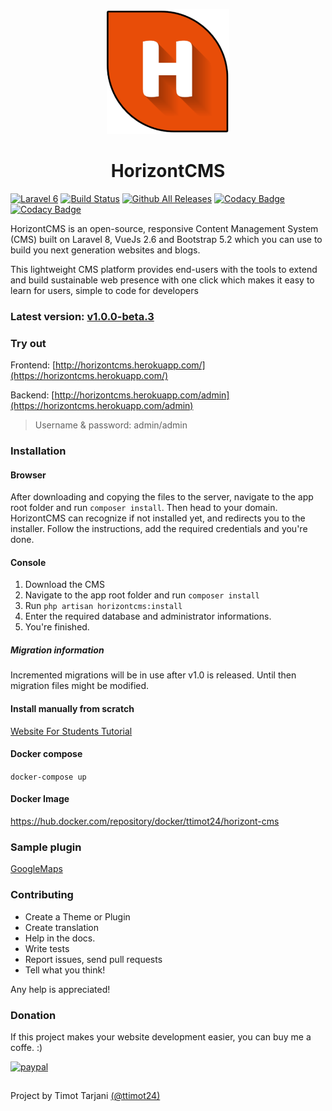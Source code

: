 <p align="center"><img src="https://github.com/ttimot24/HorizontCMS/blob/master/resources/logo.png" height="200"></p>

<h1 align="center">HorizontCMS</h1>

[![Laravel 6](https://img.shields.io/badge/Laravel-8-orange.svg)](http://laravel.com)
[![Build Status](https://travis-ci.com/ttimot24/HorizontCMS.svg?branch=master)](https://travis-ci.com/ttimot24/HorizontCMS)
[![Github All Releases](https://img.shields.io/github/downloads/ttimot24/horizontcms/total.svg)]()
[![Codacy Badge](https://api.codacy.com/project/badge/Grade/d645b6be9b6a42a8b6189cc32ea8f546)](https://www.codacy.com/app/ttimot24/HorizontCMS?utm_source=github.com&amp;utm_medium=referral&amp;utm_content=ttimot24/HorizontCMS&amp;utm_campaign=Badge_Grade)
[![Codacy Badge](https://api.codacy.com/project/badge/Coverage/d645b6be9b6a42a8b6189cc32ea8f546)](https://www.codacy.com/app/ttimot24/HorizontCMS?utm_source=github.com&utm_medium=referral&utm_content=ttimot24/HorizontCMS&utm_campaign=Badge_Coverage)

HorizontCMS is an open-source, responsive Content Management System (CMS) built on Laravel 8, VueJs 2.6 and Bootstrap 5.2 which you can use to build you next generation websites and blogs.

This lightweight CMS platform provides end-users with the tools to extend and build sustainable web presence with one click which makes it easy to learn for users, simple to code for developers


### Latest version: [v1.0.0-beta.3](https://github.com/ttimot24/HorizontCMS/releases/tag/v1.0.0-beta.3)

### Try out

Frontend: [http://horizontcms.herokuapp.com/](https://horizontcms.herokuapp.com/)

Backend: [http://horizontcms.herokuapp.com/admin](https://horizontcms.herokuapp.com/admin)

> Username & password: admin/admin

### Installation
#### Browser

After downloading and copying the files to the server, navigate to the app root folder and run ```composer install```. Then head to your domain. HorizontCMS can recognize if not installed yet, and redirects you to the installer. Follow the instructions, add the required credentials and you're done.

#### Console 

  1. Download the CMS
  2. Navigate to the app root folder and run ```composer install```
  3. Run ```php artisan horizontcms:install```
  4. Enter the required database and administrator informations.
  5. You're finished.

##### Migration information
  Incremented migrations will be in use after v1.0 is released. Until then migration files might be modified.

#### Install manually from scratch

  [Website For Students Tutorial](https://websiteforstudents.com/how-to-install-horizontcms-on-ubuntu-18-04-16-04-with-apache2/)

#### Docker compose
``` docker-compose up ```
  
#### Docker Image
https://hub.docker.com/repository/docker/ttimot24/horizont-cms  
  
### Sample plugin

  [GoogleMaps](https://github.com/ttimot24/GoogleMaps)

### Contributing
  - Create a Theme or Plugin
  - Create translation
  - Help in the docs.
  - Write tests
  - Report issues, send pull requests
  - Tell what you think!
  
Any help is appreciated!

### Donation
If this project makes your website development easier, you can buy me a coffe. :)

[![paypal](https://www.paypalobjects.com/en_US/i/btn/btn_donateCC_LG.gif)](https://www.paypal.com/donate?hosted_button_id=73CV4FU4TNM3U)

##

Project by Timot Tarjani [(@ttimot24)](https://github.com/ttimot24)
